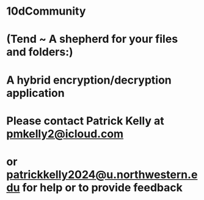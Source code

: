 # 10dCommunity 
# (Tend ~ A shepherd for your files and folders:) 
# A hybrid encryption/decryption application
# Please contact Patrick Kelly at pmkelly2@icloud.com 
# or patrickkelly2024@u.northwestern.edu for help or to provide feedback
